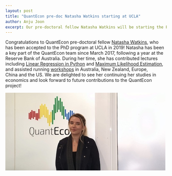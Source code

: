 ```yaml
---
layout: post
title: "QuantEcon pre-doc Natasha Watkins starting at UCLA"
author: Anju Joon
excerpt: Our pre-doctoral fellow Natasha Watkins will be starting the PhD program at UCLA in 2019.
---
```


Congratulations to QuantEcon pre-doctoral fellow [Natasha Watkins](https://github.com/natashawatkins), who has been accepted to the PhD program at UCLA in 2019! Natasha has been a key part of the QuantEcon team since March 2017, following a year at the Reserve Bank of Australia. During her time, she has contributed lectures including [Linear Regression in Python](https://lectures.quantecon.org/py/ols.html) and [Maximum Likelihood Estimation](https://lectures.quantecon.org/py/mle.html), and assisted running [workshops](https://quantecon.org/workshops) in Australia, New Zealand, Europe, China and the US. We are delighted to see her continuing her studies in economics and look forward to future contributions to the QuantEcon project!

![Photo of Anju Joon](/assets/natasha-watkins.jpg)